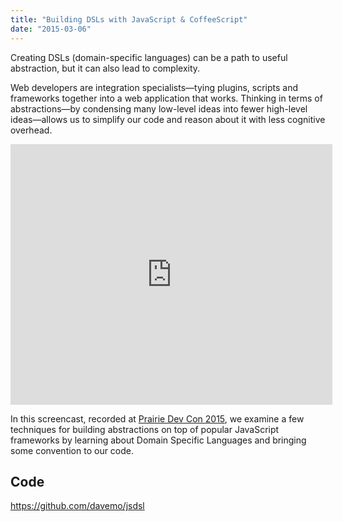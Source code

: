 ```yaml
---
title: "Building DSLs with JavaScript & CoffeeScript"
date: "2015-03-06"
---
```


<aside class="tldr">
Creating DSLs (domain-specific languages) can be a path to useful abstraction, but it can also lead to complexity.
</aside>

Web developers are integration specialists—tying plugins, scripts and frameworks together into a web application that works. Thinking in terms of abstractions—by condensing many low-level ideas into fewer high-level ideas—allows us to simplify our code and reason about it with less cognitive overhead.

<iframe src="https://www.youtube.com/embed/EOksrrySfwI?wmode=transparent" allowfullscreen frameborder="0" height="417" width="515"></iframe>

In this screencast, recorded at [Prairie Dev Con 2015](prairiedevcon.com), we examine a few techniques for building abstractions on top of popular JavaScript frameworks by learning about Domain Specific Languages and bringing some convention to our code.

## Code

https://github.com/davemo/jsdsl